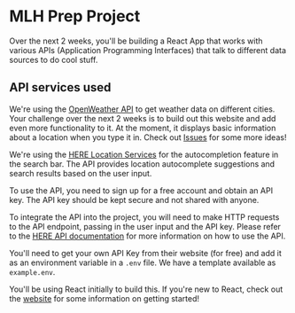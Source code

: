 # MLH Prep Project

Over the next 2 weeks, you'll be building a React App that works with various APIs (Application Programming Interfaces) that talk to different data sources to do cool stuff.

## API services used
We're using the [OpenWeather API](https://openweathermap.org/current) to get weather data on different cities. Your challenge over the next 2 weeks is to build out this website and add even more functionality to it. At the moment, it displays basic information about a location when you type it in. Check out [Issues](/issues) for some more ideas!

We're using the [HERE Location Services](https://platform.here.com/) for the autocompletion feature in the search bar. The API provides location autocomplete suggestions and search results based on the user input.

To use the API, you need to sign up for a free account and obtain an API key. The API key should be kept secure and not shared with anyone.

To integrate the API into the project, you will need to make HTTP requests to the API endpoint, passing in the user input and the API key. Please refer to the [HERE API documentation](https://developer.here.com/documentation) for more information on how to use the API.

You'll need to get your own API Key from their website (for free) and add it as an environment variable in a `.env` file. We have a template available as `example.env`.

You'll be using React initially to build this. If you're new to React, check out the [website](https://reactjs.org) for some information on getting started! 

